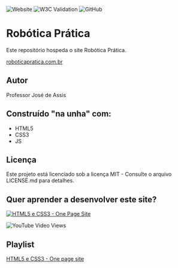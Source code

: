 ![Website](https://img.shields.io/website?url=https%3A%2F%2Froboticapratica.com.br%2F)
![W3C Validation](https://img.shields.io/w3c-validation/html?targetUrl=https%3A%2F%2Froboticapratica.com.br%2F)
![GitHub](https://img.shields.io/github/license/roboticapratica/site)
# Robótica Prática
Este repositório hospeda o site Robótica Prática.

[roboticapratica.com.br](https://roboticapratica.com.br/)
## Autor
Professor José de Assis
## Construído "na unha" com:
* HTML5
* CSS3
* JS
## Licença
Este projeto está licenciado sob a licença MIT - Consulte o arquivo LICENSE.md para detalhes.
## Quer aprender a desenvolver este site?
[![HTML5 e CSS3 - One Page Site](https://img.youtube.com/vi/bS720dGvAn8/0.jpg)](https://youtu.be/bS720dGvAn8 "Apresentação do projeto")

![YouTube Video Views](https://img.shields.io/youtube/views/bS720dGvAn8?style=social)
## Playlist
[HTML5 e CSS3 - One page site](https://www.youtube.com/playlist?list=PLbEOwbQR9lqySIIlPJ-Qwo4f4HSuXVeWk)
